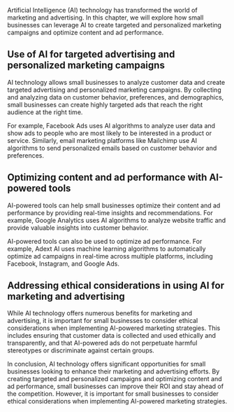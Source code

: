 
Artificial Intelligence (AI) technology has transformed the world of marketing and advertising. In this chapter, we will explore how small businesses can leverage AI to create targeted and personalized marketing campaigns and optimize content and ad performance.

Use of AI for targeted advertising and personalized marketing campaigns
-----------------------------------------------------------------------

AI technology allows small businesses to analyze customer data and create targeted advertising and personalized marketing campaigns. By collecting and analyzing data on customer behavior, preferences, and demographics, small businesses can create highly targeted ads that reach the right audience at the right time.

For example, Facebook Ads uses AI algorithms to analyze user data and show ads to people who are most likely to be interested in a product or service. Similarly, email marketing platforms like Mailchimp use AI algorithms to send personalized emails based on customer behavior and preferences.

Optimizing content and ad performance with AI-powered tools
-----------------------------------------------------------

AI-powered tools can help small businesses optimize their content and ad performance by providing real-time insights and recommendations. For example, Google Analytics uses AI algorithms to analyze website traffic and provide valuable insights into customer behavior.

AI-powered tools can also be used to optimize ad performance. For example, Adext AI uses machine learning algorithms to automatically optimize ad campaigns in real-time across multiple platforms, including Facebook, Instagram, and Google Ads.

Addressing ethical considerations in using AI for marketing and advertising
---------------------------------------------------------------------------

While AI technology offers numerous benefits for marketing and advertising, it is important for small businesses to consider ethical considerations when implementing AI-powered marketing strategies. This includes ensuring that customer data is collected and used ethically and transparently, and that AI-powered ads do not perpetuate harmful stereotypes or discriminate against certain groups.

In conclusion, AI technology offers significant opportunities for small businesses looking to enhance their marketing and advertising efforts. By creating targeted and personalized campaigns and optimizing content and ad performance, small businesses can improve their ROI and stay ahead of the competition. However, it is important for small businesses to consider ethical considerations when implementing AI-powered marketing strategies.
